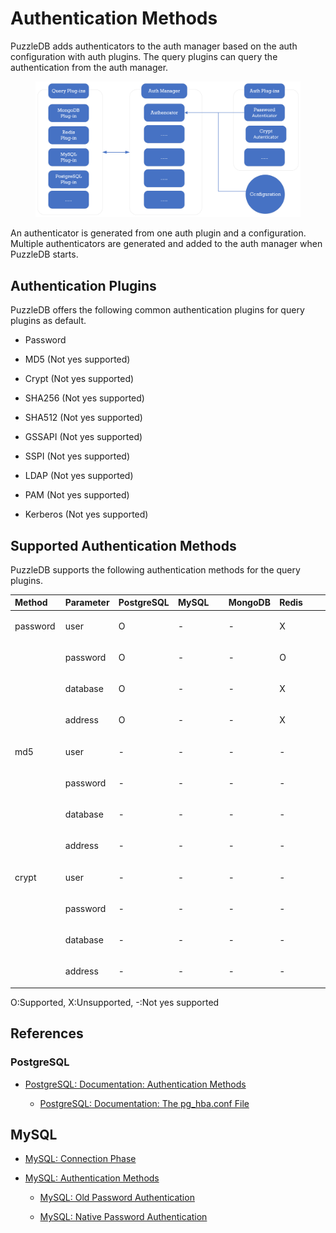 # Authentication Methods

PuzzleDB adds authenticators to the auth manager based on the auth configuration with auth plugins. The query plugins can query the authentication from the auth manager.

<figure>
<img src="img/authenticator.png" alt="authenticator" />
</figure>

An authenticator is generated from one auth plugin and a configuration. Multiple authenticators are generated and added to the auth manager when PuzzleDB starts.

## Authentication Plugins

PuzzleDB offers the following common authentication plugins for query plugins as default.

-   Password

-   MD5 (Not yes supported)

-   Crypt (Not yes supported)

-   SHA256 (Not yes supported)

-   SHA512 (Not yes supported)

-   GSSAPI (Not yes supported)

-   SSPI (Not yes supported)

-   LDAP (Not yes supported)

-   PAM (Not yes supported)

-   Kerberos (Not yes supported)

## Supported Authentication Methods

PuzzleDB supports the following authentication methods for the query plugins.

<table style="width:100%;">
<colgroup>
<col style="width: 16%" />
<col style="width: 16%" />
<col style="width: 16%" />
<col style="width: 16%" />
<col style="width: 16%" />
<col style="width: 16%" />
</colgroup>
<thead>
<tr class="header">
<th style="text-align: left;">Method</th>
<th style="text-align: left;">Parameter</th>
<th style="text-align: left;">PostgreSQL</th>
<th style="text-align: left;">MySQL</th>
<th style="text-align: left;">MongoDB</th>
<th style="text-align: left;">Redis</th>
</tr>
</thead>
<tbody>
<tr class="odd">
<td style="text-align: left;"><p>password</p></td>
<td style="text-align: left;"><p>user</p></td>
<td style="text-align: left;"><p>O</p></td>
<td style="text-align: left;"><p>-</p></td>
<td style="text-align: left;"><p>-</p></td>
<td style="text-align: left;"><p>X</p></td>
</tr>
<tr class="even">
<td style="text-align: left;"></td>
<td style="text-align: left;"><p>password</p></td>
<td style="text-align: left;"><p>O</p></td>
<td style="text-align: left;"><p>-</p></td>
<td style="text-align: left;"><p>-</p></td>
<td style="text-align: left;"><p>O</p></td>
</tr>
<tr class="odd">
<td style="text-align: left;"></td>
<td style="text-align: left;"><p>database</p></td>
<td style="text-align: left;"><p>O</p></td>
<td style="text-align: left;"><p>-</p></td>
<td style="text-align: left;"><p>-</p></td>
<td style="text-align: left;"><p>X</p></td>
</tr>
<tr class="even">
<td style="text-align: left;"></td>
<td style="text-align: left;"><p>address</p></td>
<td style="text-align: left;"><p>O</p></td>
<td style="text-align: left;"><p>-</p></td>
<td style="text-align: left;"><p>-</p></td>
<td style="text-align: left;"><p>X</p></td>
</tr>
<tr class="odd">
<td style="text-align: left;"><p>md5</p></td>
<td style="text-align: left;"><p>user</p></td>
<td style="text-align: left;"><p>-</p></td>
<td style="text-align: left;"><p>-</p></td>
<td style="text-align: left;"><p>-</p></td>
<td style="text-align: left;"><p>-</p></td>
</tr>
<tr class="even">
<td style="text-align: left;"></td>
<td style="text-align: left;"><p>password</p></td>
<td style="text-align: left;"><p>-</p></td>
<td style="text-align: left;"><p>-</p></td>
<td style="text-align: left;"><p>-</p></td>
<td style="text-align: left;"><p>-</p></td>
</tr>
<tr class="odd">
<td style="text-align: left;"></td>
<td style="text-align: left;"><p>database</p></td>
<td style="text-align: left;"><p>-</p></td>
<td style="text-align: left;"><p>-</p></td>
<td style="text-align: left;"><p>-</p></td>
<td style="text-align: left;"><p>-</p></td>
</tr>
<tr class="even">
<td style="text-align: left;"></td>
<td style="text-align: left;"><p>address</p></td>
<td style="text-align: left;"><p>-</p></td>
<td style="text-align: left;"><p>-</p></td>
<td style="text-align: left;"><p>-</p></td>
<td style="text-align: left;"><p>-</p></td>
</tr>
<tr class="odd">
<td style="text-align: left;"><p>crypt</p></td>
<td style="text-align: left;"><p>user</p></td>
<td style="text-align: left;"><p>-</p></td>
<td style="text-align: left;"><p>-</p></td>
<td style="text-align: left;"><p>-</p></td>
<td style="text-align: left;"><p>-</p></td>
</tr>
<tr class="even">
<td style="text-align: left;"></td>
<td style="text-align: left;"><p>password</p></td>
<td style="text-align: left;"><p>-</p></td>
<td style="text-align: left;"><p>-</p></td>
<td style="text-align: left;"><p>-</p></td>
<td style="text-align: left;"><p>-</p></td>
</tr>
<tr class="odd">
<td style="text-align: left;"></td>
<td style="text-align: left;"><p>database</p></td>
<td style="text-align: left;"><p>-</p></td>
<td style="text-align: left;"><p>-</p></td>
<td style="text-align: left;"><p>-</p></td>
<td style="text-align: left;"><p>-</p></td>
</tr>
<tr class="even">
<td style="text-align: left;"></td>
<td style="text-align: left;"><p>address</p></td>
<td style="text-align: left;"><p>-</p></td>
<td style="text-align: left;"><p>-</p></td>
<td style="text-align: left;"><p>-</p></td>
<td style="text-align: left;"><p>-</p></td>
</tr>
</tbody>
</table>

O:Supported, X:Unsupported, -:Not yes supported

## References

### PostgreSQL

-   [PostgreSQL: Documentation: Authentication Methods](https://www.postgresql.org/docs/current/auth-methods.html)

    -   [PostgreSQL: Documentation: The pg\_hba.conf File](https://www.postgresql.org/docs/current/auth-pg-hba-conf.html)

## MySQL

-   [MySQL: Connection Phase](https://dev.mysql.com/doc/dev/mysql-server/latest/page_protocol_connection_phase.html)

-   [MySQL: Authentication Methods](https://dev.mysql.com/doc/dev/mysql-server/latest/page_protocol_connection_phase_authentication_methods.html)

    -   [MySQL: Old Password Authentication](https://dev.mysql.com/doc/dev/mysql-server/latest/page_protocol_connection_phase_authentication_methods.html#page_protocol_connection_phase_authentication_methods_old_password_authentication)

    -   [MySQL: Native Password Authentication](https://dev.mysql.com/doc/dev/mysql-server/latest/page_protocol_connection_phase_authentication_methods_native_password_authentication.html)
